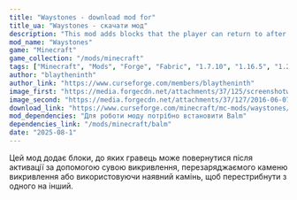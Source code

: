 ```yaml
---
title: "Waystones - download mod for"
title_ua: "Waystones - скачати мод"
description: "This mod adds blocks that the player can return to after activation using a warp scroll, a rechargeable warp stone, or by using an existing stone to jump from one to another."
mod_name: "Waystones"
game: "Minecraft"
game_collection: "/mods/minecraft"
tags: ["Minecraft", "Mods", "Forge", "Fabric", "1.7.10", "1.16.5", "1.20.2", "1.21", "1.21.1", "1.21.3", "1.21.4", "1.21.5"]
author: "blaytheninth"
author_link: "https://www.curseforge.com/members/blaytheninth"
image_first: "https://media.forgecdn.net/attachments/37/125/screenshotwaystones.png"
image_second: "https://media.forgecdn.net/attachments/37/127/2016-06-07_10.png"
download_link: "https://www.curseforge.com/minecraft/mc-mods/waystones/files/all?page=1&pageSize=20"
mod_dependencies: "Для роботи моду потрібно встановити Balm"
dependencies_link: "/mods/minecraft/balm"
date: "2025-08-1"
---
```


Цей мод додає блоки, до яких гравець може повернутися після активації за допомогою сувою викривлення, перезаряджаємого каменю викривлення або використовуючи наявний камінь, щоб перестрибнути з одного на інший.
